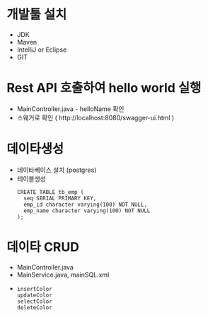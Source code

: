 
# 개발툴 설치
 - JDK 
 - Maven 
 - IntelliJ or Eclipse
 - GIT


# Rest API 호출하여 hello world 실행
 - MainController.java - helloName 확인
 - 스웨거로 확인 ( http://localhost:8080/swagger-ui.html )

# 데이타생성
 - 데이타베이스 설치 (postgres)
 - 테이블생성
    ```
    CREATE TABLE tb_emp (
      seq SERIAL PRIMARY KEY,
      emp_id character varying(100) NOT NULL,
      emp_name character varying(100) NOT NULL
    );
    ```

# 데이타 CRUD
 - MainController.java 
 - MainService.java, mainSQL.xml
 - 
    ```
    insertColor
    updateColor
    selectColor
    deleteColor
    ```

    
